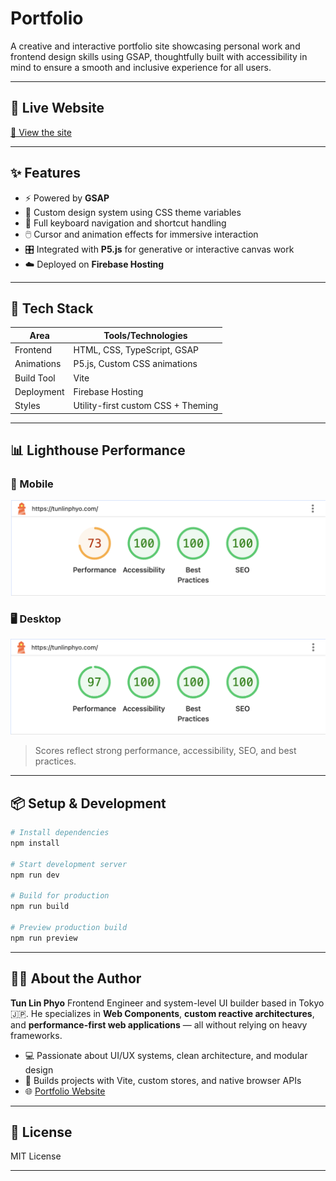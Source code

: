 # Portfolio

A creative and interactive portfolio site showcasing personal work and frontend design skills using GSAP, thoughtfully built with accessibility in mind to ensure a smooth and inclusive experience for all users.

---

## 🚀 Live Website

[🔗 View the site](https://tunlinphyo.com/)

---

## ✨ Features

- ⚡ Powered by **GSAP**
- 🎨 Custom design system using CSS theme variables
- 🎹 Full keyboard navigation and shortcut handling
- 🖱️ Cursor and animation effects for immersive interaction
- 🎛️ Integrated with **P5.js** for generative or interactive canvas work
- ☁️ Deployed on **Firebase Hosting**

---

## 🧠 Tech Stack

| Area        | Tools/Technologies                     |
|-------------|----------------------------------------|
| Frontend    | HTML, CSS, TypeScript, GSAP  |
| Animations  | P5.js, Custom CSS animations           |
| Build Tool  | Vite                                   |
| Deployment  | Firebase Hosting                       |
| Styles      | Utility-first custom CSS + Theming     |

---

## 📊 Lighthouse Performance

### 📱 Mobile

![Lighthouse Mobile Result](./images/lighthouse-mobile.png)

### 🖥️ Desktop

![Lighthouse Desktop Result](./images/lighthouse-desktop.png)

> Scores reflect strong performance, accessibility, SEO, and best practices.

---

## 📦 Setup & Development

```bash
# Install dependencies
npm install

# Start development server
npm run dev

# Build for production
npm run build

# Preview production build
npm run preview
```

---

## 🙋‍♂️ About the Author

**Tun Lin Phyo**
Frontend Engineer and system-level UI builder based in Tokyo 🇯🇵.
He specializes in **Web Components**, **custom reactive architectures**, and **performance-first web applications** — all without relying on heavy frameworks.

- 💻 Passionate about UI/UX systems, clean architecture, and modular design
- 🔧 Builds projects with Vite, custom stores, and native browser APIs
- 🌐 [Portfolio Website](https://tunlinphyo.com)

---

## 📝 License

MIT License

---